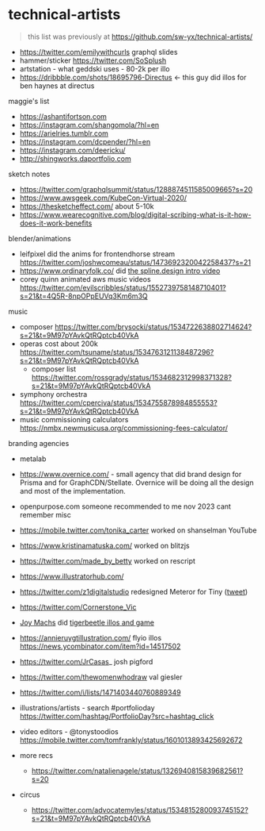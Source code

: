 # technical-artists

> this list was previously at https://github.com/sw-yx/technical-artists/


- https://twitter.com/emilywithcurls graphql slides
- hammer/sticker https://twitter.com/SoSplush
- artstation - what geddski uses - 80-2k per illo
- https://dribbble.com/shots/18695796-Directus <- this guy did illos for ben haynes at directus

maggie's list

- https://ashantifortson.com
- https://instagram.com/shangomola/?hl=en
- https://arielries.tumblr.com
- https://instagram.com/dcpender/?hl=en
- https://instagram.com/deericku/
- http://shingworks.daportfolio.com


sketch notes

- https://twitter.com/graphqlsummit/status/1288874511585009665?s=20
- https://www.awsgeek.com/KubeCon-Virtual-2020/
- https://thesketcheffect.com/ about 5-10k
- https://www.wearecognitive.com/blog/digital-scribing-what-is-it-how-does-it-work-benefits


blender/animations

- leifpixel did the anims for frontendhorse stream https://twitter.com/joshwcomeau/status/1473692320042258437?s=21
- https://www.ordinaryfolk.co/ did [the spline.design intro video](https://twitter.com/splinetool/status/1500916639629549573?s=20&t=nLHvmBJpIaJgwWymOkzNrw)
- corey quinn animated aws music videos https://twitter.com/evilscribbles/status/1552739758148710401?s=21&t=4Q5R-8npOPpEUVq3Km6m3Q

music
- composer https://twitter.com/brysocki/status/1534722638802714624?s=21&t=9M97pYAvkQtRQptcb40VkA
- operas cost about 200k https://twitter.com/tsuname/status/1534763121138487296?s=21&t=9M97pYAvkQtRQptcb40VkA
	- composer list https://twitter.com/rossgrady/status/1534682312998371328?s=21&t=9M97pYAvkQtRQptcb40VkA
- symphony orchestra https://twitter.com/cperciva/status/1534755878984855553?s=21&t=9M97pYAvkQtRQptcb40VkA
- music commissioning calculators https://nmbx.newmusicusa.org/commissioning-fees-calculator/


branding agencies

- metalab
- https://www.overnice.com/ - small agency that did brand design for Prisma and for GraphCDN/Stellate. Overnice will be doing all the design and most of the implementation.
- openpurpose.com someone recommended to me nov 2023 cant remember
misc

- https://mobile.twitter.com/tonika_carter worked on shanselman YouTube 
- https://www.kristinamatuska.com/ worked on blitzjs
- https://twitter.com/made_by_betty worked on rescript
- https://www.illustratorhub.com/
- https://twitter.com/z1digitalstudio redesigned Meteror for Tiny ([tweet](https://twitter.com/awilkinson/status/1233058062065225728?s=20&t=zpe_iocz0dUvKSHOFgcSoQ))
- https://twitter.com/Cornerstone_Vic
- [Joy Machs](https://twitter.com/joymachs)  did [tigerbeetle illos and game](https://tigerbeetle.com/blog/2023-07-11-we-put-a-distributed-database-in-the-browser/#evolution )
- https://annieruygtillustration.com/ flyio illos https://news.ycombinator.com/item?id=14517502
- https://twitter.com/JrCasas_ josh pigford
- https://twitter.com/thewomenwhodraw val giesler
- https://twitter.com/i/lists/1471403440760889349
- illustrations/artists - search #portfolioday https://twitter.com/hashtag/PortfolioDay?src=hashtag_click
- video editors - @tonystoodios  https://mobile.twitter.com/tomfrankly/status/1601013893425692672
- more recs 
  - https://twitter.com/natalienagele/status/1326940815839682561?s=20
 - circus 
	 - https://twitter.com/advocatemyles/status/1534815280093745152?s=21&t=9M97pYAvkQtRQptcb40VkA
